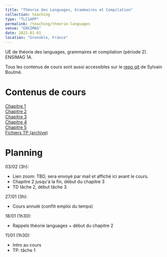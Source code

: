 ```yaml
---
title: "Théorie des Languages, Grammaires et Compilation"
collection: teaching
type: "TLC1APP"
permalink: /teaching/theorie-languages
venue: "ENSIMAG"
date: 2021-01-01
location: "Grenoble, France"
---
```



UE de théorie des languages, grammaires et compilation (période 2). ENSIMAG 1A.  


Tous les contenus de cours sont aussi accessibles sur le [repo git](http://www-verimag.imag.fr/~boulme/TLC1APP/.git) de Sylvain Boulmé.

Contenus de cours
======
[Chapitre 1](/files/teaching/theorie-languages/chap1.pdf)  
[Chapitre 2](/files/teaching/theorie-languages/chap2.pdf)  
[Chapitre 3](/files/teaching/theorie-languages/chap3.pdf)  
[Chapitre 4](/files/teaching/theorie-languages/chap4.pdf)  
[Chapitre 5](/files/teaching/theorie-languages/chap5.pdf)  
[Fichiers TP (archive)](/files/teaching/theorie-languages/TP_TLC.zip)  


Planning
======
03/02 (3h):  
* Lien zoom: TBD, sera envoyé par mail et affiché ici avant le cours.
* Chapitre 2 jusqu'à la fin, début du chapitre 3
* TD tâche 2, début tâche 3.

27/01 (3h):
* Cours annulé (conflit emploi du temps)  

18/01 (1h30):
* Rappels théorie languages + début du chapitre 2  

11/01 (1h30):  
* Intro au cours  
* TP: tâche 1  
